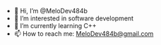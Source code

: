 - 👋 Hi, I’m @MeloDev484b
- 👀 I’m interested in software development
- 🌱 I’m currently learning C++
- 📫 How to reach me: MeloDev484b@gmail.com

<!---
MeloneDev/MeloneDev is a ✨ special ✨ repository because its `README.md` (this file) appears on your GitHub profile.
You can click the Preview link to take a look at your changes.
--->
